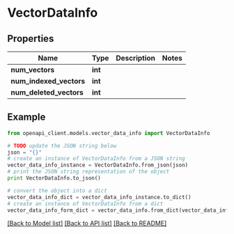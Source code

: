 # VectorDataInfo


## Properties
Name | Type | Description | Notes
------------ | ------------- | ------------- | -------------
**num_vectors** | **int** |  | 
**num_indexed_vectors** | **int** |  | 
**num_deleted_vectors** | **int** |  | 

## Example

```python
from openapi_client.models.vector_data_info import VectorDataInfo

# TODO update the JSON string below
json = "{}"
# create an instance of VectorDataInfo from a JSON string
vector_data_info_instance = VectorDataInfo.from_json(json)
# print the JSON string representation of the object
print VectorDataInfo.to_json()

# convert the object into a dict
vector_data_info_dict = vector_data_info_instance.to_dict()
# create an instance of VectorDataInfo from a dict
vector_data_info_form_dict = vector_data_info.from_dict(vector_data_info_dict)
```
[[Back to Model list]](../README.md#documentation-for-models) [[Back to API list]](../README.md#documentation-for-api-endpoints) [[Back to README]](../README.md)


